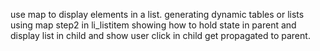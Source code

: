 use map to display elements in a list.
generating dynamic tables or lists using map
step2 in li_listitem showing how to hold state in parent and display list in child
and show user click in child get propagated to parent.
